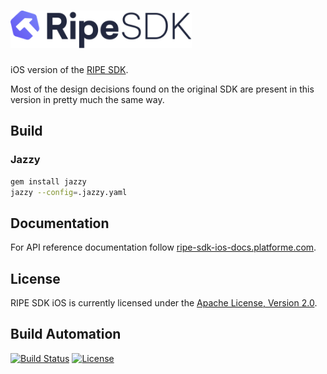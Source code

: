 <h1><a href="https://tech.platforme.com"><img src="res/logo.svg" alt="RIPE SDK iOS" height="60" style="height: 60px;"></a></h1>

iOS version of the [RIPE SDK](https://github.com/ripe-tech/ripe-sdk).

Most of the design decisions found on the original SDK are present in this version in pretty much the same way.

## Build

### Jazzy

```bash
gem install jazzy
jazzy --config=.jazzy.yaml
```

## Documentation

For API reference documentation follow [ripe-sdk-ios-docs.platforme.com](https://ripe-sdk-ios-docs.platforme.com).

## License

RIPE SDK iOS is currently licensed under the [Apache License, Version 2.0](http://www.apache.org/licenses/).

## Build Automation

[![Build Status](https://travis-ci.com/ripe-tech/ripe-sdk-ios.svg?branch=master)](https://travis-ci.com/ripe-tech/ripe-sdk-ios)
[![License](https://img.shields.io/badge/license-Apache%202.0-blue.svg)](https://www.apache.org/licenses/)
